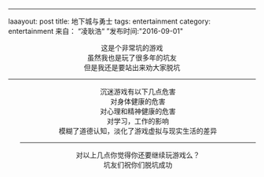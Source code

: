 ---
laaayout: post
title: 地下城与勇士
tags: entertainment
category: entertainment
来自： “凌耿浩“ ”发布时间:"2016-09-01" 

<html>
    <meta charset="utf8">
	<head>
	    <title>沉迷游戏的危害</title>
	    <body>
		    <center>这是个非常坑的游戏<br></ccenter>
		    <center>虽然我也是玩了很多年的坑友<br></center>
		    <center>但是我还是要站出来劝大家脱坑<br></center>
	<hr>
	<ol>	    
		    <center>沉迷游戏有以下几点危害</center>
	        <center><it>对身体健康的危害</it></center>
	        <center><it>对心理和精神健康的危害</it></center>
	        <center><it>对学习，工作的影响</it></center>
	        <center><it>模糊了道德认知，淡化了游戏虚拟与现实生活的差异</it></center>
	<hr>
	        <center><it>对以上几点你觉得你还要继续玩游戏么？</it></center>
	        <center><it>坑友们祝你们脱坑成功</it></center> 
		        </body>
	</head>
</html>